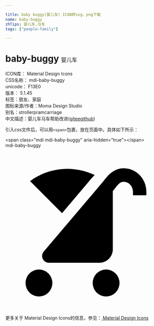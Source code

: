 ```yaml
---

title: baby buggy(婴儿车) ICON转svg、png下载
name: baby-buggy
zhTips: 婴儿车,马车
tags: ["people-family"]

---
```


# baby-buggy  <small style="font-size: 60%;font-weight: 100">婴儿车</small>


<div class="detail-page">
<p>
<span>
ICON库：
<span class="badge-secondary badge">Material Design Icons</span> 
</span>
<br/>
<span>
CSS名称：
<span class="badge-secondary badge">mdi-baby-buggy</span> 
</span>
<br/>
<span>
unicode：
<span class="badge-secondary badge">F13E0</span> 
<copy-btn content='F13E0' btn-title=""></copy-btn>
<copy-btn :content='String.fromCodePoint(parseInt("F13E0", 16))' btn-title="复制U"></copy-btn>
</span>
<br/>
<span>
版本：
<span class="badge-secondary badge">5.1.45</span> 
</span><br/><span>标签：<span class="badge-light badge"><router-link to="/tags/people-family.html">朋友、家庭</router-link></span></span>
<br/>
<span>图标来源/作者：<span class="badge-light badge">Moma Design Studio</span></span> 
<br/>
<span>别名：<span class="badge-light badge">stroller</span><span class="badge-light badge">pram</span><span class="badge-light badge">carriage</span></span><br/><span class="zh-detail">中文描述：<span class="badge-primary badge">婴儿车</span><span class="badge-primary badge">马车</span><span class="help-link"><span>帮助改进</span>(<a href="https://gitee.com/liuwave/icon-helper/edit/master/json/material/baby-buggy.json" target="_blank" rel="noopener noreferrer">gitee</a><a href="https://github.com/liuwave/icon-helper/edit/master/json/material/baby-buggy.json" target="_blank" rel="noopener noreferrer">github</a></span>)</span><br/>
</p>
</div>
<div class="alert alert-dark">
  <i class="mdi mdi-baby-buggy mdi-48px"></i>
  <i class="mdi mdi-baby-buggy mdi-36px"></i>
  <i class="mdi mdi-baby-buggy mdi-24px"></i>
  <i class="mdi mdi-baby-buggy mdi-18px"></i>
</div>
<div>
  <p>引入css文件后，可以用<code>&lt;span&gt;</code>包裹，放在页面中。具体如下所示：    
  </p>
  <div class="alert alert-primary" style="font-size: 14px">
    &lt;span class="mdi mdi-baby-buggy" aria-hidden="true"&gt;&lt;/span&gt;
    <copy-btn content='<span class="mdi mdi-baby-buggy" aria-hidden="true"></span>'></copy-btn>
  </div>
  <div class="alert alert-secondary">
    <i class="mdi mdi-baby-buggy"
    style="font-size: 24px"
    aria-hidden="true"></i> mdi-baby-buggy
    <copy-btn content="mdi-baby-buggy" btn-title="复制图标名称"></copy-btn>
  </div>
</div>
<div id="svg" class="svg-wrap">
<svg xmlns="http://www.w3.org/2000/svg" viewBox="0 0 24 24"><path d="M17 20A2 2 0 0 1 15 22A2 2 0 0 1 13 20A2 2 0 0 1 15 18A2 2 0 0 1 17 20M7 20A2 2 0 0 1 5 22A2 2 0 0 1 3 20A2 2 0 0 1 5 18A2 2 0 0 1 7 20M17.61 3C16.95 3 16.44 3.2 16 3.5C15.32 3.91 14.88 4.59 14.47 5.07L5.71 15.35C5.16 16 5.62 17 6.47 17H14C15.11 17 16 16.1 16 15V6.38C16.58 5.7 16.93 5 17.61 5C18.38 5 19 5.66 19 6.5V7H21V6.5C21 4.56 19.5 3 17.61 3M8.86 3.09C7.04 3.16 5.23 3.76 3.68 4.9L8.44 9.66L12.32 5.1C12.59 4.78 12.91 4.38 13.3 4C12.14 3.45 10.9 3.15 9.65 3.09C9.39 3.08 9.12 3.08 8.86 3.09Z" /></svg>
</div>
<detail full-name='mdi-baby-buggy'></detail>
    
<div><p>更多关于 Material Design Icons的信息，参见：<a target="_blank" href="https://iconhelper.cn/material.html"> Material Design Icons</a>
</p></div>
